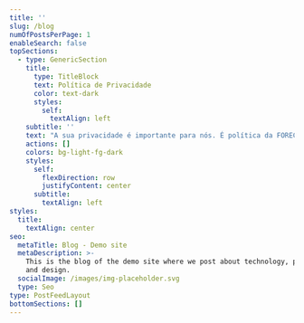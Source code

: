 ```yaml
---
title: ''
slug: /blog
numOfPostsPerPage: 1
enableSearch: false
topSections:
  - type: GenericSection
    title:
      type: TitleBlock
      text: Política de Privacidade
      color: text-dark
      styles:
        self:
          textAlign: left
    subtitle: ''
    text: "A sua privacidade é importante para nós. É política da FORECAST - Contabilidade e Consultoria respeitar a sua privacidade em relação a qualquer informação sua que possamos coletar em nosso site, e outros sites que possuímos e operamos.\n\nSolicitamos informações pessoais apenas quando realmente precisamos delas para lhe fornecer um serviço. Fazemo-lo por meios justos e legais, com o seu conhecimento e consentimento. Também informamos por que estamos coletando e como será usado.\n\nApenas retemos as informações coletadas pelo tempo necessário para fornecer o serviço solicitado. Quando armazenamos dados, protegemos dentro de meios comercialmente aceitáveis ​​para evitar perdas e roubos, bem como acesso, divulgação, cópia, uso ou modificação não autorizados.\n\nNão compartilhamos informações de identificação pessoal publicamente ou com terceiros, exceto quando exigido por lei.\n\nO nosso site pode ter links para sites externos que não são operados por nós. Esteja ciente de que não temos controle sobre o conteúdo e práticas desses sites e não podemos aceitar responsabilidade por suas respectivas políticas de privacidade.\n\nVocê é livre para recusar a nossa solicitação de informações pessoais, entendendo que talvez não possamos fornecer alguns dos serviços desejados.\n\nO uso continuado de nosso site será considerado como aceitação de nossas práticas em torno de privacidade e informações pessoais. Se você tiver alguma dúvida sobre como lidamos com dados do usuário e informações pessoais, entre em contato conosco.\n\n**Compromisso do Usuário**\n\nO usuário se compromete a fazer uso adequado dos conteúdos e da informação que a FORECAST - Contabilidade e Consultoria oferece no site e com caráter enunciativo, mas não limitativo:\n\n*   A) Não se envolver em atividades que sejam ilegais ou contrárias à boa fé a à ordem pública;\n\n*   B) Não difundir propaganda ou conteúdo de natureza racista, xenofóbica,\_[gerador de avisos de privacidad](https://avisodeprivacidad.info/)e ou azar, qualquer tipo de pornografia ilegal, de apologia ao terrorismo ou contra os direitos humanos;\n\n*   C) Não causar danos aos sistemas físicos (hardwares) e lógicos (softwares) da FORECAST - Contabilidade e Consultoria, de seus fornecedores ou terceiros, para introduzir ou disseminar vírus informáticos ou quaisquer outros sistemas de hardware ou software que sejam capazes de causar danos anteriormente mencionados.\n\n**Mais informações**\n\nEsperemos que esteja esclarecido e, como mencionado anteriormente, se houver algo que você não tem certeza se precisa ou não, geralmente é mais seguro deixar os cookies ativados, caso interaja com um dos recursos que você usa em nosso site.\n\nEsta política é efetiva a partir de 01 de outubro de 2022.\n"
    actions: []
    colors: bg-light-fg-dark
    styles:
      self:
        flexDirection: row
        justifyContent: center
      subtitle:
        textAlign: left
styles:
  title:
    textAlign: center
seo:
  metaTitle: Blog - Demo site
  metaDescription: >-
    This is the blog of the demo site where we post about technology, product,
    and design.
  socialImage: /images/img-placeholder.svg
  type: Seo
type: PostFeedLayout
bottomSections: []
---
```

